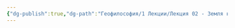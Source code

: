 ```yaml
---
{"dg-publish":true,"dg-path":"Геофилософия/1 Лекции/Лекция 02 - Земля как концепт (Делёз и Гваттари)","permalink":"/geofilosofiya/1-lekczii/lekcziya-02-zemlya-kak-konczept-delyoz-i-gvattari/"}
---
```



